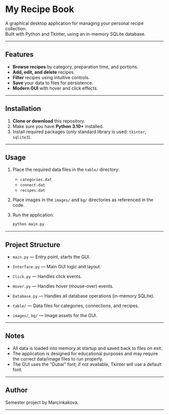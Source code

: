# My Recipe Book

A graphical desktop application for managing your personal recipe collection.  
Built with Python and Tkinter, using an in-memory SQLite database.

---

## Features

- **Browse recipes** by category, preparation time, and portions.
- **Add, edit, and delete** recipes.
- **Filter** recipes using intuitive controls.
- **Save** your data to files for persistence.
- **Modern GUI** with hover and click effects.

---

## Installation

1. **Clone or download** this repository.
2. Make sure you have **Python 3.10+** installed.
3. Install required packages (only standard library is used: `tkinter`, `sqlite3`).

---

## Usage

1. Place the required data files in the `table/` directory:
    - `categories.dat`
    - `connect.dat`
    - `recipes.dat`
2. Place images in the `images/` and `bg/` directories as referenced in the code.
3. Run the application:

   ```bash
   python main.py
   ```

---

## Project Structure

- `main.py` — Entry point, starts the GUI.
- `Interface.py` — Main GUI logic and layout.
- `Click.py` — Handles click events.
- `Hover.py` — Handles hover (mouse-over) events.
- `Database.py` — Handles all database operations (in-memory SQLite).

- `table/` — Data files for categories, connections, and recipes.
- `images/`, `bg/` — Image assets for the GUI.

---

## Notes

- All data is loaded into memory at startup and saved back to files on exit.
- The application is designed for educational purposes and may require the correct data/image files to run properly.
- The GUI uses the "Dubai" font; if not available, Tkinter will use a default font.

---

## Author

Semester project by Marcinkakova.

---
